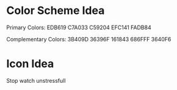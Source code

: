 Color Scheme Idea
=================
Primary Colors:
EDB619	C7A033	C59204	EFC141	FADB84

Complementary Colors:
3B409D	36396F	161843	686FFF	3640F6

Icon Idea
=========
Stop watch unstressfull
